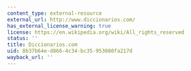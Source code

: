 ```yaml
---
content_type: external-resource
external_url: http://www.diccionarios.com/
has_external_license_warning: true
license: https://en.wikipedia.org/wiki/All_rights_reserved
status: ''
title: Diccionarios.com
uid: 8b37b64e-d866-4c34-bc35-953080fa217d
wayback_url: ''
---
```

